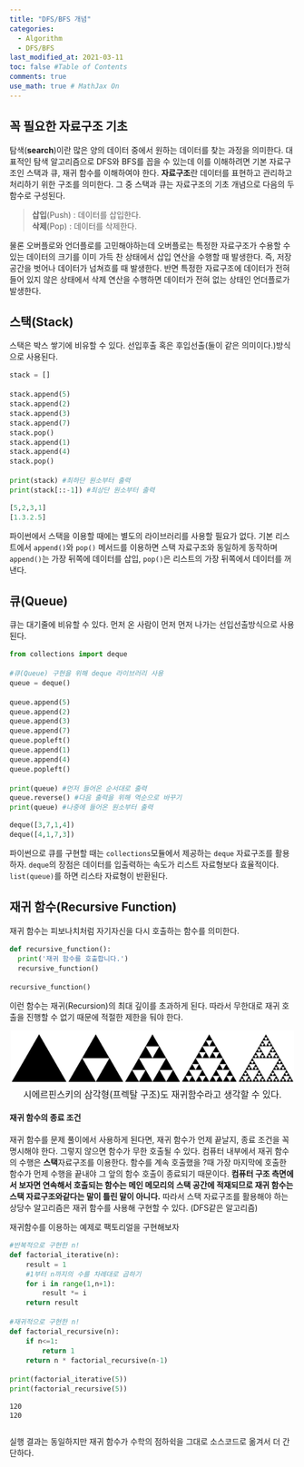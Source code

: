 ```yaml
---
title: "DFS/BFS 개념"
categories: 
  - Algorithm
  - DFS/BFS
last_modified_at: 2021-03-11
toc: false #Table of Contents
comments: true
use_math: true # MathJax On
---
```


## 꼭 필요한 자료구조 기초

탐색(**search**)이란 많은 양의 데이터 중에서 원하는 데이터를 찾는 과정을 의미한다. 대표적인 탐색 알고리즘으로 DFS와 BFS를 꼽을 수 있는데 이를 이해하려면 기본 자료구조인 스택과 큐, 재귀 함수를 이해하여야 한다. **자료구조**란 데이터를 표현하고 관리하고 처리하기 위한 구조를 의미한다. 그 중 스택과 큐는 자료구조의 기초 개념으로 다음의 두 함수로 구성된다.
> **삽입**(Push) : 데이터를 삽입한다. <br>
> **삭제**(Pop) : 데이터를 삭제한다.

물론 오버플로와 언더플로를 고민해야하는데 오버플로는 특정한 자료구조가 수용할 수 있는 데이터의 크기를 이미 가득 찬 상태에서 삽입 연산을 수행할 때 발생한다. 즉, 저장 공간을 벗어나 데이터가 넘쳐흐를 때 발생한다. 반면 특정한 자료구조에 데이터가 전혀 들어 있지 않은 상태에서 삭제 연산을 수행하면 데이터가 전혀 없는 상태인 언더플로가 발생한다.

## 스택(Stack)

스택은 박스 쌓기에 비유할 수 있다. 선입후출 혹은 후입선출(둘이 같은 의미이다.)방식으로 사용된다.
```python
stack = []

stack.append(5)
stack.append(2)
stack.append(3)
stack.append(7)
stack.pop()
stack.append(1)
stack.append(4)
stack.pop()

print(stack) #최하단 원소부터 출력
print(stack[::-1]) #최상단 원소부터 출력
```
```python
[5,2,3,1]
[1.3.2.5]
```
파이썬에서 스택을 이용할 때에는 별도의 라이브러리를 사용할 필요가 없다. 기본 리스트에서 `append()`와 `pop()` 메서드를 이용하면 스택 자료구조와 동일하게 동작하며 `append()`는 가장 뒤쪽에 데이터를 삽입, `pop()`은 리스트의 가장 뒤쪽에서 데이터를 꺼낸다.

## 큐(Queue)
큐는 대기줄에 비유할 수 있다. 먼저 온 사람이 먼저 먼저 나가는 선입선출방식으로 사용된다.
```python
from collections import deque

#큐(Queue) 구현을 위해 deque 라이브러리 사용
queue = deque()

queue.append(5)
queue.append(2)
queue.append(3)
queue.append(7)
queue.popleft()
queue.append(1)
queue.append(4)
queue.popleft()

print(queue) #먼저 들어온 순서대로 출력
queue.reverse() #다음 출력을 위해 역순으로 바꾸기
print(queue) #나중에 들어온 원소부터 출력
```
```python
deque([3,7,1,4])
deque([4,1,7,3])
```
파이썬으로 큐를 구현할 때는 `collections`모듈에서 제공하는 `deque` 자료구조를 활용하자. `deque`의 장점은 데이터를 입출력하는 속도가 리스트 자료형보다 효율적이다. `list(queue)`를 하면 리스타 자료형이 반환된다.

## 재귀 함수(Recursive Function)

재귀 함수는 피보나치처럼 자기자신을 다시 호출하는 함수를 의미한다.
```python
def recursive_function():
  print('재귀 함수를 호출합니다.')
  recursive_function()

recursive_function()
```
이런 함수는 재귀(Recursion)의 최대 깊이를 초과하게 된다. 따라서 무한대로 재귀 호출을 진행할 수 없기 때문에 적절한 제한을 둬야 한다.
<center><img src="/assets/images/dfs,bfs_1.png" width="500" ></center>
<center><font size="3em">시에르핀스키의 삼각형(프렉탈 구조)도 재귀함수라고 생각할 수 있다.</font></center>

#### 재귀 함수의 종료 조건

재귀 함수를 문제 풀이에서 사용하게 된다면, 재귀 함수가 언제 끝날지, 종료 조건을 꼭 명시해야 한다. 그렇지 않으면 함수가 무한 호출될 수 있다. 컴퓨터 내부에서 재귀 함수의 수행은 **스택**자료구조를 이용한다. 함수를 계속 호출했을 ?때 가장 마지막에 호출한 함수가 먼제 수행을 끝내야 그 앞의 함수 호출이 종료되기 때문이다. **컴퓨터 구조 측면에서 보자면 연속해서 호출되는 함수는 메인 메모리의 스택 공간에 적재되므로 재귀 함수는 스택 자료구조와같다는 말이 틀린 말이 아니다.** 따라서 스택 자료구조를 활용해야 하는 상당수 알고리즘은 재귀 함수를 사용해 구현할 수 있다. (DFS같은 알고리즘)

재귀함수를 이용하는 예제로 팩토리얼을 구현해보자
```python
#반복적으로 구현한 n!
def factorial_iterative(n):
    result = 1
    #1부터 n까지의 수를 차례대로 곱하기
    for i in range(1,n+1):
        result *= i
    return result

#재귀적으로 구현한 n!
def factorial_recursive(n):
    if n<=1:
        return 1
    return n * factorial_recursive(n-1)

print(factorial_iterative(5))
print(factorial_recursive(5))
```

    120
    120
    


```python

```
실행 결과는 동일하지만 재귀 함수가 수학의 점하쉭을 그대로 소스코드로 옮겨서 더 간단하다.
